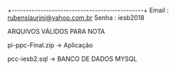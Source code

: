+----------------------------------------------+
Email : rubenslaurini@yahoo.com.br
Senha : iesb2018


ARQUIVOS VÁLIDOS PARA NOTA 

pi-ppc-Final.zip  -> Aplicação


pcc-iesb2.sql -> BANCO DE DADOS MYSQL
